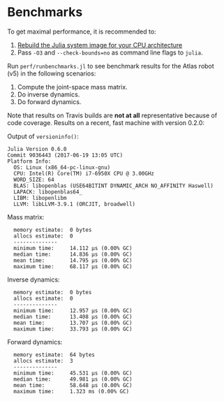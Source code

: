 
# Benchmarks
To get maximal performance, it is recommended to:
1. [Rebuild the Julia system image for your CPU architecture](https://docs.julialang.org/en/stable/devdocs/sysimg/#)
1. Pass `-O3` and `--check-bounds=no` as command line flags to `julia`.

Run `perf/runbenchmarks.jl` to see benchmark results for the Atlas robot (v5) in the following scenarios:

1. Compute the joint-space mass matrix.
1. Do inverse dynamics.
1. Do forward dynamics.

Note that results on Travis builds are **not at all** representative because of code coverage. Results on a recent, fast machine with version 0.2.0:

Output of `versioninfo()`:
```
Julia Version 0.6.0
Commit 9036443 (2017-06-19 13:05 UTC)
Platform Info:
  OS: Linux (x86_64-pc-linux-gnu)
  CPU: Intel(R) Core(TM) i7-6950X CPU @ 3.00GHz
  WORD_SIZE: 64
  BLAS: libopenblas (USE64BITINT DYNAMIC_ARCH NO_AFFINITY Haswell)
  LAPACK: libopenblas64_
  LIBM: libopenlibm
  LLVM: libLLVM-3.9.1 (ORCJIT, broadwell)
```
Mass matrix:
```
  memory estimate:  0 bytes
  allocs estimate:  0
  --------------
  minimum time:     14.112 μs (0.00% GC)
  median time:      14.836 μs (0.00% GC)
  mean time:        14.795 μs (0.00% GC)
  maximum time:     68.117 μs (0.00% GC)
```

Inverse dynamics:
```
  memory estimate:  0 bytes
  allocs estimate:  0
  --------------
  minimum time:     12.957 μs (0.00% GC)
  median time:      13.408 μs (0.00% GC)
  mean time:        13.707 μs (0.00% GC)
  maximum time:     33.793 μs (0.00% GC)
```

Forward dynamics:
```
  memory estimate:  64 bytes
  allocs estimate:  3
  --------------
  minimum time:     45.531 μs (0.00% GC)
  median time:      49.981 μs (0.00% GC)
  mean time:        58.648 μs (0.00% GC)
  maximum time:     1.323 ms (0.00% GC)
```
